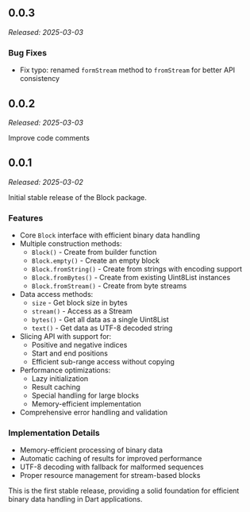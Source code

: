 ## 0.0.3

_Released: 2025-03-03_

### Bug Fixes

- Fix typo: renamed `formStream` method to `fromStream` for better API consistency

## 0.0.2

_Released: 2025-03-03_

Improve code comments

## 0.0.1

_Released: 2025-03-02_

Initial stable release of the Block package.

### Features

- Core `Block` interface with efficient binary data handling
- Multiple construction methods:
  - `Block()` - Create from builder function
  - `Block.empty()` - Create an empty block
  - `Block.fromString()` - Create from strings with encoding support
  - `Block.fromBytes()` - Create from existing Uint8List instances
  - `Block.fromStream()` - Create from byte streams
- Data access methods:
  - `size` - Get block size in bytes
  - `stream()` - Access as a Stream<Uint8List>
  - `bytes()` - Get all data as a single Uint8List
  - `text()` - Get data as UTF-8 decoded string
- Slicing API with support for:
  - Positive and negative indices
  - Start and end positions
  - Efficient sub-range access without copying
- Performance optimizations:
  - Lazy initialization
  - Result caching
  - Special handling for large blocks
  - Memory-efficient implementation
- Comprehensive error handling and validation

### Implementation Details

- Memory-efficient processing of binary data
- Automatic caching of results for improved performance
- UTF-8 decoding with fallback for malformed sequences
- Proper resource management for stream-based blocks

This is the first stable release, providing a solid foundation for efficient binary data handling in Dart applications.
